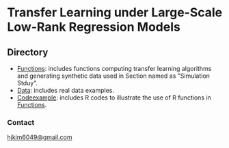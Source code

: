 # Transfer Learning under Large-Scale Low-Rank Regression Models

## Directory
- [Functions](https://github.com/hjkim1001/TransNR/tree/main/Function): includes functions computing transfer learning algorithms and generating synthetic data used in Section named as "Simulation Stduy".
- [Data](https://github.com/hjkim1001/TransNR/tree/main/Data): includes real data examples.
- [Codeexample](https://github.com/hjkim1001/TransNR/tree/main/Codeexample): includes R codes to illustrate the use of R functions in [Functions](https://github.com/hjkim1001/TransNR/tree/main/Function).

### Contact
hjkim6049@gmail.com
